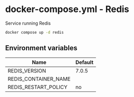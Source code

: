 # docker-compose.yml - Redis

Service running Redis

```bash
docker compose up -d redis
```

## Environment variables

| **Name**             | **Default** |
| -------------------- | ----------- |
| REDIS_VERSION        | 7.0.5       |
| REDIS_CONTAINER_NAME |             |
| REDIS_RESTART_POLICY | no          |
